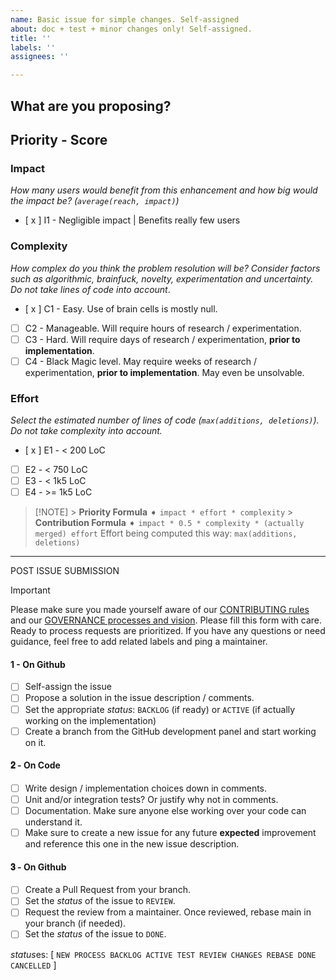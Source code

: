 ```yaml
---
name: Basic issue for simple changes. Self-assigned
about: doc + test + minor changes only! Self-assigned.
title: ''
labels: ''
assignees: ''

---
```


## **What** are you proposing?

<!--
Current situation vs new situation. Context, to help understand your proposal.
You can submit after filling this field.
-->

## Priority - Score

### Impact

_How many users would benefit from this enhancement and how big would the impact be? (`average(reach, impact)`)_

- [ x ] I1 - Negligible impact | Benefits really few users

### Complexity

_How complex do you think the problem resolution will be? Consider factors such as algorithmic, brainfuck, novelty, experimentation and uncertainty. Do not take lines of code into account_.

- [ x ] C1 - Easy. Use of brain cells is mostly null.
- [ ] C2 - Manageable. Will require hours of research / experimentation.
- [ ] C3 - Hard. Will require days of research / experimentation, **prior to implementation**.
- [ ] C4 - Black Magic level. May require weeks of research / experimentation, **prior to implementation**. May even be unsolvable.

### Effort

_Select the estimated number of lines of code (`max(additions, deletions)`). Do not take complexity into account._

- [ x ] E1 - < 200 LoC
- [ ] E2 - < 750 LoC
- [ ] E3 - < 1k5 LoC
- [ ] E4 - >= 1k5 LoC

> [!NOTE] > **Priority Formula** ➧ `impact * effort * complexity` > **Contribution Formula** ➧ `impact * 0.5 * complexity * (actually merged) effort`
> Effort being computed this way: `max(additions, deletions)`

---

POST ISSUE SUBMISSION

> [!IMPORTANT]
> Please make sure you made yourself aware of our [CONTRIBUTING rules](https://github.com/ryse-rs/.github/blob/main/CONTRIBUTING.md) and our [GOVERNANCE processes and vision](https://github.com/ryse-rs/.github/blob/main/GOVERNANCE.md).
> Please fill this form with care. Ready to process requests are prioritized.
> If you have any questions or need guidance, feel free to add related labels and ping a maintainer.

#### 1 - On Github

- [ ] Self-assign the issue
- [ ] Propose a solution in the issue description / comments.
- [ ] Set the appropriate _status_: `BACKLOG` (if ready) or `ACTIVE` (if actually working on the implementation)
- [ ] Create a branch from the GitHub development panel and start working on it.

#### 𝟐 - On Code

- [ ] Write design / implementation choices down in comments.
- [ ] Unit and/or integration tests? Or justify why not in comments.
- [ ] Documentation. Make sure anyone else working over your code can understand it.
- [ ] Make sure to create a new issue for any future **expected** improvement and reference this one in the new issue description.

#### 𝟑 - On Github

- [ ] Create a Pull Request from your branch.
- [ ] Set the _status_ of the issue to `REVIEW`.
- [ ] Request the review from a maintainer. Once reviewed, rebase main in your branch (if needed).
- [ ] Set the _status_ of the issue to `DONE`.

*status*es: [ `NEW PROCESS BACKLOG ACTIVE TEST REVIEW CHANGES REBASE DONE CANCELLED` ]
